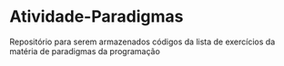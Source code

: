 # Atividade-Paradigmas
Repositório para serem armazenados códigos da lista de exercícios da matéria de paradigmas da programação
